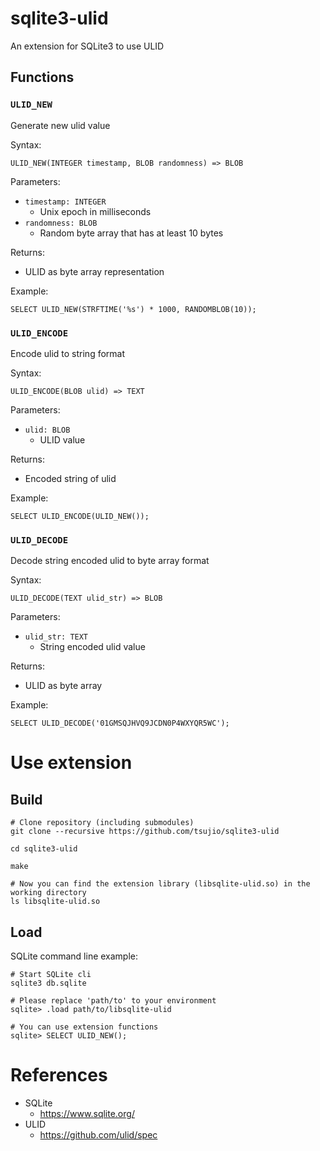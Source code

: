 # sqlite3-ulid
An extension for SQLite3 to use ULID

## Functions

### `ULID_NEW`

Generate new ulid value

Syntax:

```
ULID_NEW(INTEGER timestamp, BLOB randomness) => BLOB
```

Parameters:

- `timestamp: INTEGER`
    - Unix epoch in milliseconds
- `randomness: BLOB`
    - Random byte array that has at least 10 bytes

Returns:

- ULID as byte array representation

Example:

```
SELECT ULID_NEW(STRFTIME('%s') * 1000, RANDOMBLOB(10));
```

### `ULID_ENCODE`

Encode ulid to string format

Syntax:

```
ULID_ENCODE(BLOB ulid) => TEXT
```

Parameters:

- `ulid: BLOB`
    - ULID value

Returns:

- Encoded string of ulid

Example:

```
SELECT ULID_ENCODE(ULID_NEW());
```

### `ULID_DECODE`

Decode string encoded ulid to byte array format

Syntax:

```
ULID_DECODE(TEXT ulid_str) => BLOB
```

Parameters:

- `ulid_str: TEXT`
    - String encoded ulid value

Returns:

- ULID as byte array

Example:

```
SELECT ULID_DECODE('01GMSQJHVQ9JCDN0P4WXYQR5WC');
```

# Use extension

## Build

```
# Clone repository (including submodules)
git clone --recursive https://github.com/tsujio/sqlite3-ulid

cd sqlite3-ulid

make

# Now you can find the extension library (libsqlite-ulid.so) in the working directory
ls libsqlite-ulid.so
```

## Load

SQLite command line example:

```
# Start SQLite cli
sqlite3 db.sqlite

# Please replace 'path/to' to your environment
sqlite> .load path/to/libsqlite-ulid

# You can use extension functions
sqlite> SELECT ULID_NEW();
```

# References

- SQLite
    - https://www.sqlite.org/
- ULID
    - https://github.com/ulid/spec
